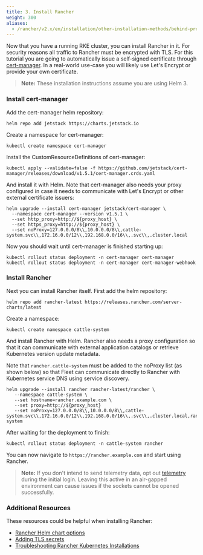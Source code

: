 ```yaml
---
title: 3. Install Rancher
weight: 300
aliases:
  - /rancher/v2.x/en/installation/other-installation-methods/behind-proxy/install-rancher/
---
```


Now that you have a running RKE cluster, you can install Rancher in it. For security reasons all traffic to Rancher must be encrypted with TLS. For this tutorial you are going to automatically issue a self-signed certificate through [cert-manager](https://cert-manager.io/). In a real-world use-case you will likely use Let's Encrypt or provide your own certificate. 

> **Note:** These installation instructions assume you are using Helm 3.

### Install cert-manager

Add the cert-manager helm repository:

```
helm repo add jetstack https://charts.jetstack.io
```

Create a namespace for cert-manager:

```
kubectl create namespace cert-manager
```

Install the CustomResourceDefinitions of cert-manager:

```
kubectl apply --validate=false -f https://github.com/jetstack/cert-manager/releases/download/v1.5.1/cert-manager.crds.yaml
```

And install it with Helm. Note that cert-manager also needs your proxy configured in case it needs to communicate with Let's Encrypt or other external certificate issuers:

```
helm upgrade --install cert-manager jetstack/cert-manager \
  --namespace cert-manager --version v1.5.1 \
  --set http_proxy=http://${proxy_host} \
  --set https_proxy=http://${proxy_host} \
  --set noProxy=127.0.0.0/8\\,10.0.0.0/8\\,cattle-system.svc\\,172.16.0.0/12\\,192.168.0.0/16\\,.svc\\,.cluster.local
```

Now you should wait until cert-manager is finished starting up:

```
kubectl rollout status deployment -n cert-manager cert-manager
kubectl rollout status deployment -n cert-manager cert-manager-webhook
```

### Install Rancher

Next you can install Rancher itself. First add the helm repository:

```
helm repo add rancher-latest https://releases.rancher.com/server-charts/latest
```

Create a namespace:

```
kubectl create namespace cattle-system
```

And install Rancher with Helm. Rancher also needs a proxy configuration so that it can communicate with external application catalogs or retrieve Kubernetes version update metadata. 

Note that `rancher.cattle-system` must be added to the noProxy list (as shown below) so that Fleet can communicate directly to Rancher with Kubernetes service DNS using service discovery.

```
helm upgrade --install rancher rancher-latest/rancher \
   --namespace cattle-system \
   --set hostname=rancher.example.com \
   --set proxy=http://${proxy_host}
   --set noProxy=127.0.0.0/8\\,10.0.0.0/8\\,cattle-system.svc\\,172.16.0.0/12\\,192.168.0.0/16\\,.svc\\,.cluster.local,rancher.cattle-system
```

After waiting for the deployment to finish:

```
kubectl rollout status deployment -n cattle-system rancher
```

You can now navigate to `https://rancher.example.com` and start using Rancher.

> **Note:** If you don't intend to send telemetry data, opt out [telemetry](../../../../faq/telemetry.md) during the initial login. Leaving this active in an air-gapped environment can cause issues if the sockets cannot be opened successfully.

### Additional Resources

These resources could be helpful when installing Rancher:

- [Rancher Helm chart options](installation/resources/chart-options/)
- [Adding TLS secrets](installation/resources/encryption/tls-secrets/)
- [Troubleshooting Rancher Kubernetes Installations](installation/options/troubleshooting/)

